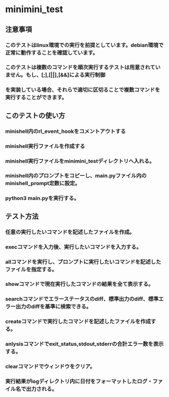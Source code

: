# minimini_test
## 注意事項
### このテストはlinux環境での実行を前提としています。debian環境で正常に動作することを確認しています。
### このテストは複数のコマンドを順次実行するテストは用意されていません。もし、[;],[||],[&&]による実行制御
### を実装している場合、それらで適切に区切ることで複数コマンドを実行することができます。
## このテストの使い方
### minishell内のrl_event_hookをコメントアウトする
### minishell実行ファイルを作成する
### minishell実行ファイルをminimini_testディレクトリへ入れる。
### minishell内のプロンプトをコピーし、main.pyファイル内のminishell_prompt定数に設定。
### python3 main.pyを実行する。
## テスト方法
### 任意の実行したいコマンドを記述したファイルを作成。
### execコマンドを入力後、実行したいコマンドを入力する。
### allコマンドを実行し、プロンプトに実行したいコマンドを記述したファイルを指定する。
### showコマンドで現在実行したコマンドの結果を全て表示する。
### searchコマンドでエラーステータスのdiff、標準出力のdiff、標準エラー出力のdiffを基準に検索できる。
### createコマンドで実行したコマンドを記述したファイルを作成する。
### anlysisコマンドでexit_status,stdout,stderrの合計エラー数を表示する。
### clearコマンドでウィンドウをクリア。
### 実行結果がlogディレクトリ内に日付をフォーマットしたログ・ファイル名で出力される。
